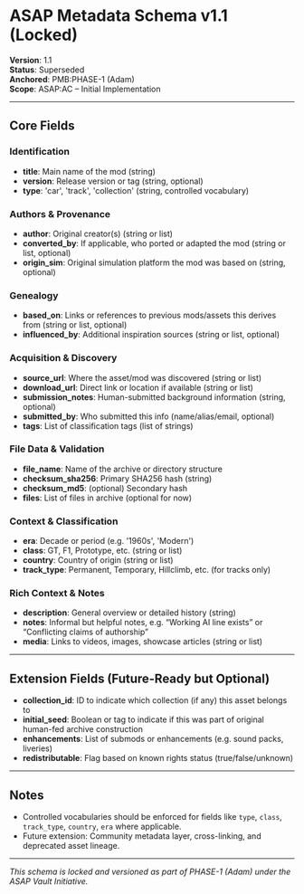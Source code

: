
# ASAP Metadata Schema v1.1 (Locked)

**Version**: 1.1  
**Status**: Superseded  
**Anchored**: PMB:PHASE-1 (Adam)  
**Scope**: ASAP:AC – Initial Implementation

---

## Core Fields

### Identification
- **title**: Main name of the mod (string)
- **version**: Release version or tag (string, optional)
- **type**: 'car', 'track', 'collection' (string, controlled vocabulary)

### Authors & Provenance
- **author**: Original creator(s) (string or list)
- **converted_by**: If applicable, who ported or adapted the mod (string or list, optional)
- **origin_sim**: Original simulation platform the mod was based on (string, optional)

### Genealogy
- **based_on**: Links or references to previous mods/assets this derives from (string or list, optional)
- **influenced_by**: Additional inspiration sources (string or list, optional)

### Acquisition & Discovery
- **source_url**: Where the asset/mod was discovered (string or list)
- **download_url**: Direct link or location if available (string or list)
- **submission_notes**: Human-submitted background information (string, optional)
- **submitted_by**: Who submitted this info (name/alias/email, optional)
- **tags**: List of classification tags (list of strings)

### File Data & Validation
- **file_name**: Name of the archive or directory structure
- **checksum_sha256**: Primary SHA256 hash (string)
- **checksum_md5**: (optional) Secondary hash
- **files**: List of files in archive (optional for now)

### Context & Classification
- **era**: Decade or period (e.g. '1960s', 'Modern')
- **class**: GT, F1, Prototype, etc. (string or list)
- **country**: Country of origin (string or list)
- **track_type**: Permanent, Temporary, Hillclimb, etc. (for tracks only)

### Rich Context & Notes
- **description**: General overview or detailed history (string)
- **notes**: Informal but helpful notes, e.g. “Working AI line exists” or “Conflicting claims of authorship”
- **media**: Links to videos, images, showcase articles (string or list)

---

## Extension Fields (Future-Ready but Optional)

- **collection_id**: ID to indicate which collection (if any) this asset belongs to
- **initial_seed**: Boolean or tag to indicate if this was part of original human-fed archive construction
- **enhancements**: List of submods or enhancements (e.g. sound packs, liveries)
- **redistributable**: Flag based on known rights status (true/false/unknown)

---

## Notes
- Controlled vocabularies should be enforced for fields like `type`, `class`, `track_type`, `country`, `era` where applicable.
- Future extension: Community metadata layer, cross-linking, and deprecated asset lineage.

---

*This schema is locked and versioned as part of PHASE-1 (Adam) under the ASAP Vault Initiative.*
